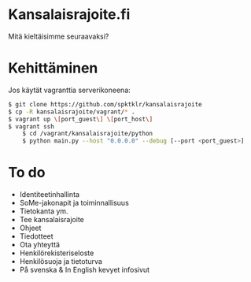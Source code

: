 # Kansalaisrajoite.fi

Mitä kieltäisimme seuraavaksi?

# Kehittäminen

Jos käytät vagranttia serverikoneena:

~~~bash
$ git clone https://github.com/spktklr/kansalaisrajoite
$ cp -R kansalaisrajoite/vagrant/* .
$ vagrant up \[port_guest\] \[port_host\]
$ vagrant ssh
    $ cd /vagrant/kansalaisrajoite/python
    $ python main.py --host "0.0.0.0" --debug [--port <port_guest>]
~~~

# To do

- Identiteetinhallinta
- SoMe-jakonapit ja toiminnallisuus
- Tietokanta ym.
- Tee kansalaisrajoite
- Ohjeet
- Tiedotteet
- Ota yhteyttä
- Henkilörekisteriseloste
- Henkilösuoja ja tietoturva
- På svenska & In English kevyet infosivut